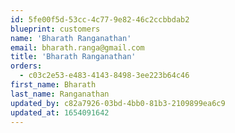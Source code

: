 ```yaml
---
id: 5fe00f5d-53cc-4c77-9e82-46c2ccbbdab2
blueprint: customers
name: 'Bharath Ranganathan'
email: bharath.ranga@gmail.com
title: 'Bharath Ranganathan'
orders:
  - c03c2e53-e483-4143-8498-3ee223b64c46
first_name: Bharath
last_name: Ranganathan
updated_by: c82a7926-03bd-4bb0-81b3-2109899ea6c9
updated_at: 1654091642
---
```

